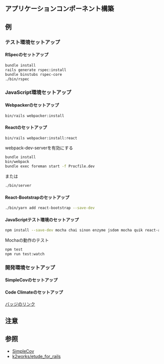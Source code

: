 アプリケーションコンポーネント構築
---

## 例
### テスト環境セットアップ
#### RSpecのセットアップ
```bash
bundle install
rails generate rspec:install
bundle binstubs rspec-core
./bin/rspec
```

### JavaScript環境セットアップ
#### Webpackerのセットアップ

```bash
bin/rails webpacker:install
```

#### Reactのセットアップ

```bash
bin/rails webpacker:install:react
```

webpack-dev-serverを有効にする
```bash
bundle install
bin/webpack
bundle exec foreman start -f Procfile.dev
```
または
```bash
./bin/server
```

#### React-Bootstrapのセットアップ
```bash
./bin/yarn add react-bootstrap --save-dev
```
#### JavaScriptテスト環境のセットアップ
```bash
npm install --save-dev mocha chai sinon enzyme jsdom mocha quik react-addons-test-utils babel-cli css-modules-require-hook path power-assert
```

Mochaの動作のテスト
```bash
npm test
npm run test:watch
```

### 開発環境セットアップ
#### SimpleCovのセットアップ
#### Code Climateのセットアップ
[バッジのリンク](https://codeclimate.com/github/k2works/etude_for_rails/badges/)

## 注意

## 参照
+ [SimpleCov](https://github.com/colszowka/simplecov)
+ [k2works/etude_for_rails](https://codeclimate.com/github/k2works/etude_for_rails)
